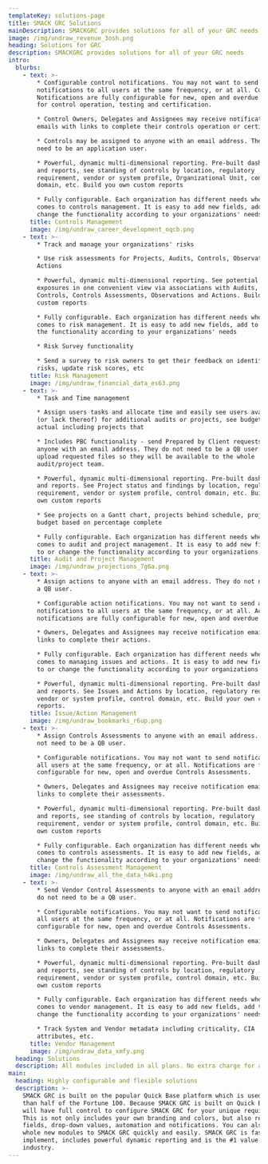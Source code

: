 ```yaml
---
templateKey: solutions-page
title: SMACK GRC Solutions
mainDescription: SMACKGRC provides solutions for all of your GRC needs
image: /img/undraw_revenue_3osh.png
heading: Solutions for GRC
description: SMACKGRC provides solutions for all of your GRC needs
intro:
  blurbs:
    - text: >-
        * Configurable control notifications. You may not want to send control
        notifications to all users at the same frequency, or at all. Control
        Notifications are fully configurable for new, open and overdue controls
        for control operation, testing and certification.

        * Control Owners, Delegates and Assignees may receive notification
        emails with links to complete their controls operation or certification.

        * Controls may be assigned to anyone with an email address. They do not
        need to be an application user.

        * Powerful, dynamic multi-dimensional reporting. Pre-built dashboards
        and reports, see standing of controls by location, regulatory
        requirement, vendor or system profile, Organizational Unit, control
        domain, etc. Build you own custom reports

        * Fully configurable. Each organization has different needs when it
        comes to controls management. It is easy to add new fields, add to or
        change the functionality according to your organizations' needs
      title: Controls Management
      image: /img/undraw_career_development_oqcb.png
    - text: >-
        * Track and manage your organizations' risks

        * Use risk assessments for Projects, Audits, Controls, Observations and
        Actions

        * Powerful, dynamic multi-dimensional reporting. See potential risk
        exposures in one convenient view via associations with Audits, Projects,
        Controls, Controls Assessments, Observations and Actions. Build your own
        custom reports

        * Fully configurable. Each organization has different needs when it
        comes to risk management. It is easy to add new fields, add to or change
        the functionality according to your organizations' needs

        * Risk Survey functionality

        * Send a survey to risk owners to get their feedback on identified
        risks, update risk scores, etc
      title: Risk Management
      image: /img/undraw_financial_data_es63.png
    - text: >-
        * Task and Time management

        * Assign users tasks and allocate time and easily see users availability
        (or lack thereof) for additional audits or projects, see budget vs
        actual including projects that

        * Includes PBC functionality - send Prepared by Client requests to
        anyone with an email address. They do not need to be a QB user. They can
        upload requested files so they will be available to the whole
        audit/project team.

        * Powerful, dynamic multi-dimensional reporting. Pre-built dashboards
        and reports. See Project status and findings by location, regulatory
        requirement, vendor or system profile, control domain, etc. Build your
        own custom reports

        * See projects on a Gantt chart, projects behind schedule, projects over
        budget based on percentage complete

        * Fully configurable. Each organization has different needs when it
        comes to audit and project management. It is easy to add new fields, add
        to or change the functionality according to your organizations' needs
      title: Audit and Project Management
      image: /img/undraw_projections_7g6a.png
    - text: >-
        * Assign actions to anyone with an email address. They do not need to be
        a QB user.

        * Configurable action notifications. You may not want to send action
        notifications to all users at the same frequency, or at all. Action
        notifications are fully configurable for new, open and overdue actions.

        * Owners, Delegates and Assignees may receive notification emails with
        links to complete their actions.

        * Fully configurable. Each organization has different needs when it
        comes to managing issues and actions. It is easy to add new fields, add
        to or change the functionality according to your organizations' needs

        * Powerful, dynamic multi-dimensional reporting. Pre-built dashboards
        and reports. See Issues and Actions by location, regulatory requirement,
        vendor or system profile, control domain, etc. Build your own custom
        reports.
      title: Issue/Action Management
      image: /img/undraw_bookmarks_r6up.png
    - text: >-
        * Assign Controls Assessments to anyone with an email address. They do
        not need to be a QB user.

        * Configurable notifications. You may not want to send notifications to
        all users at the same frequency, or at all. Notifications are fully
        configurable for new, open and overdue Controls Assessments.

        * Owners, Delegates and Assignees may receive notification emails with
        links to complete their assessments.

        * Powerful, dynamic multi-dimensional reporting. Pre-built dashboards
        and reports, see standing of controls by location, regulatory
        requirement, vendor or system profile, control domain, etc. Build you
        own custom reports

        * Fully configurable. Each organization has different needs when it
        comes to controls assessments. It is easy to add new fields, add to or
        change the functionality according to your organizations' needs
      title: Controls Assessment Management
      image: /img/undraw_all_the_data_h4ki.png
    - text: >-
        * Send Vendor Control Assessments to anyone with an email address. They
        do not need to be a QB user.

        * Configurable notifications. You may not want to send notifications to
        all users at the same frequency, or at all. Notifications are fully
        configurable for new, open and overdue Controls Assessments.

        * Owners, Delegates and Assignees may receive notification emails with
        links to complete their assessments.

        * Powerful, dynamic multi-dimensional reporting. Pre-built dashboards
        and reports, see standing of controls by location, regulatory
        requirement, vendor or system profile, control domain, etc. Build you
        own custom reports

        * Fully configurable. Each organization has different needs when it
        comes to vendor management. It is easy to add new fields, add to or
        change the functionality according to your organizations' needs

        * Track System and Vendor metadata including criticality, CIA
        attributes, etc.
      title: Vendor Management
      image: /img/undraw_data_xmfy.png
  heading: Solutions
  description: All modules included in all plans. No extra charge for additional modules
main:
  heading: Highly configurable and flexible solutions
  description: >-
    SMACK GRC is built on the popular Quick Base platform which is used by more
    than half of the Fortune 100. Because SMACK GRC is built on Quick Base, you
    will have full control to configure SMACK GRC for your unique requirements.
    This is not only includes your own branding and colors, but also reports,
    fields, drop-down values, automation and notifications. You can also add
    whole new modules to SMACK GRC quickly and easily. SMACK GRC is fast to
    implement, includes powerful dynamic reporting and is the #1 value in the
    industry.
---
```


